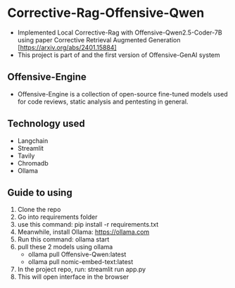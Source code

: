 # Corrective-Rag-Offensive-Qwen
- Implemented Local Corrective-Rag with Offensive-Qwen2.5-Coder-7B using paper Corrective Retrieval Augmented Generation [https://arxiv.org/abs/2401.15884]
- This project is part of and the first version of Offensive-GenAI system
## Offensive-Engine
- Offensive-Engine is a collection of open-source fine-tuned models used for code reviews, static analysis and pentesting in general.
## Technology used
- Langchain
- Streamlit
- Tavily
- Chromadb
- Ollama
## Guide to using
1. Clone the repo
2. Go into requirements folder
3. use this command: pip install -r requirements.txt
4. Meanwhile, install Ollama: https://ollama.com
5. Run this command: ollama start
6. pull these 2 models using ollama
   + ollama pull Offensive-Qwen:latest
   + ollama pull nomic-embed-text:latest
7. In the project repo, run: streamlit run app.py
8. This will open interface in the browser
